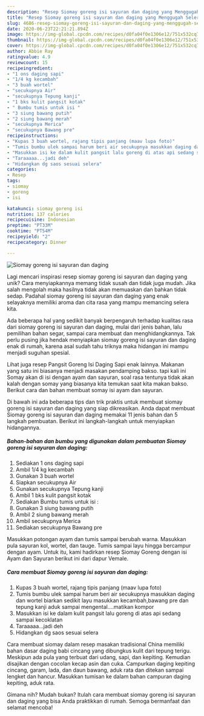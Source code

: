 ```yaml
---
description: "Resep Siomay goreng isi sayuran dan daging yang Menggugah Selera"
title: "Resep Siomay goreng isi sayuran dan daging yang Menggugah Selera"
slug: 4686-resep-siomay-goreng-isi-sayuran-dan-daging-yang-menggugah-selera
date: 2020-06-23T22:21:21.894Z
image: https://img-global.cpcdn.com/recipes/d0fa04f0e1306e12/751x532cq70/siomay-goreng-isi-sayuran-dan-daging-foto-resep-utama.jpg
thumbnail: https://img-global.cpcdn.com/recipes/d0fa04f0e1306e12/751x532cq70/siomay-goreng-isi-sayuran-dan-daging-foto-resep-utama.jpg
cover: https://img-global.cpcdn.com/recipes/d0fa04f0e1306e12/751x532cq70/siomay-goreng-isi-sayuran-dan-daging-foto-resep-utama.jpg
author: Abbie Ray
ratingvalue: 4.9
reviewcount: 15
recipeingredient:
- "1 ons daging sapi"
- "1/4 kg kecambah"
- "3 buah wortel"
- "secukupnya Air"
- "secukupnya Tepung kanji"
- "1 bks kulit pangsit kotak"
- " Bumbu tumis untuk isi "
- "3 siung bawang putih"
- "2 siung bawang merah"
- "secukupnya Merica"
- "secukupnya Bawang pre"
recipeinstructions:
- "Kupas 3 buah wortel, rajang tipis panjang (maav lupa foto)"
- "Tumis bumbu ulek sampai harum beri air secukupnya masukkan daging dan wortel biarkan sedikit layu masukkan kecambah,bawang pre dan tepung kanji aduk sampai mengental....matikan kompor"
- "Masukkan isi ke dalam kulit pangsit lalu goreng di atas api sedang sampai kecoklatan"
- "Taraaaaa...jadi deh"
- "Hidangkan dg saos sesuai selera"
categories:
- Resep
tags:
- siomay
- goreng
- isi

katakunci: siomay goreng isi 
nutrition: 137 calories
recipecuisine: Indonesian
preptime: "PT33M"
cooktime: "PT54M"
recipeyield: "2"
recipecategory: Dinner

---
```



![Siomay goreng isi sayuran dan daging](https://img-global.cpcdn.com/recipes/d0fa04f0e1306e12/751x532cq70/siomay-goreng-isi-sayuran-dan-daging-foto-resep-utama.jpg)

Lagi mencari inspirasi resep siomay goreng isi sayuran dan daging yang unik? Cara menyiapkannya memang tidak susah dan tidak juga mudah. Jika salah mengolah maka hasilnya tidak akan memuaskan dan bahkan tidak sedap. Padahal siomay goreng isi sayuran dan daging yang enak selayaknya memiliki aroma dan cita rasa yang mampu memancing selera kita.

Ada beberapa hal yang sedikit banyak berpengaruh terhadap kualitas rasa dari siomay goreng isi sayuran dan daging, mulai dari jenis bahan, lalu pemilihan bahan segar, sampai cara membuat dan menghidangkannya. Tak perlu pusing jika hendak menyiapkan siomay goreng isi sayuran dan daging enak di rumah, karena asal sudah tahu triknya maka hidangan ini mampu menjadi suguhan spesial.

Lihat juga resep Pangsit Goreng Isi Daging Sapi enak lainnya. Makanan yang satu ini biasanya menjadi masakan pendamping bakso. tapi kali ini Somay akan di isi dengan ayam dan sayuran, soal rasa tentunya tidak akan kalah dengan somay yang biasanya kita temukan saat kita makan bakso. Berikut cara dan bahan membuat somay isi ayam dan sayuran.


Di bawah ini ada beberapa tips dan trik praktis untuk membuat siomay goreng isi sayuran dan daging yang siap dikreasikan. Anda dapat membuat Siomay goreng isi sayuran dan daging memakai 11 jenis bahan dan 5 langkah pembuatan. Berikut ini langkah-langkah untuk menyiapkan hidangannya.

<!--inarticleads1-->

##### Bahan-bahan dan bumbu yang digunakan dalam pembuatan Siomay goreng isi sayuran dan daging:

1. Sediakan 1 ons daging sapi
1. Ambil 1/4 kg kecambah
1. Gunakan 3 buah wortel
1. Siapkan secukupnya Air
1. Gunakan secukupnya Tepung kanji
1. Ambil 1 bks kulit pangsit kotak
1. Sediakan  Bumbu tumis untuk isi :
1. Gunakan 3 siung bawang putih
1. Ambil 2 siung bawang merah
1. Ambil secukupnya Merica
1. Sediakan secukupnya Bawang pre


Masukkan potongan ayam dan tumis sampai berubah warna. Masukkan pula sayuran kol, wortel, dan tauge. Tumis sampai layu hingga bercampur dengan ayam. Untuk itu, kami hadirkan resep Siomay Goreng dengan isi Ayam dan Sayuran berikut ini dari dapur Vemale. 

<!--inarticleads2-->

##### Cara membuat Siomay goreng isi sayuran dan daging:

1. Kupas 3 buah wortel, rajang tipis panjang (maav lupa foto)
1. Tumis bumbu ulek sampai harum beri air secukupnya masukkan daging dan wortel biarkan sedikit layu masukkan kecambah,bawang pre dan tepung kanji aduk sampai mengental....matikan kompor
1. Masukkan isi ke dalam kulit pangsit lalu goreng di atas api sedang sampai kecoklatan
1. Taraaaaa...jadi deh
1. Hidangkan dg saos sesuai selera


Cara membuat siomay dalam resep masakan tradisional China memiliki bahan dasar daging babi cincang yang dibungkus kulit dari tepung terigu. Meskipun ada pula yang terbuat dari udang, sapi, dan kepiting. Kemudian disajikan dengan cocolan kecap asin dan cuka. Campurkan daging kepiting cincang, garam, lada, dan daun bawang, aduk rata dan ditekan sampai lengket dan hancur. Masukkan tumisan ke dalam bahan campuran daging kepiting, aduk rata. 

Gimana nih? Mudah bukan? Itulah cara membuat siomay goreng isi sayuran dan daging yang bisa Anda praktikkan di rumah. Semoga bermanfaat dan selamat mencoba!
